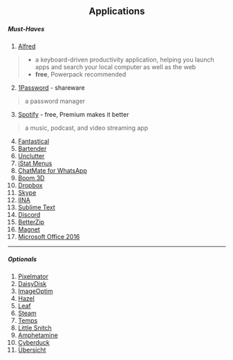 <h2 align="center">Applications</h2>

<h5>Must-Haves</h5>

1. [Alfred](https://www.alfredapp.com/)
> * a keyboard-driven productivity application, helping you launch apps and search your local computer as well as the web
> * **free**, Powerpack recommended

2. [1Password](https://1password.com) - shareware
>  a password manager

3. [Spotify](https://www.spotify.com/us/) - free, Premium makes it better
> a music, podcast, and video streaming app

4. [Fantastical](https://flexibits.com/fantastical) 
5. [Bartender](https://www.macbartender.com/) 
6. [Unclutter](http://unclutterapp.com/) 
7. [iStat Menus](https://bjango.com/mac/istatmenus/) 
8. [ChatMate for WhatsApp](https://de.chatmate.io/)
9. [Boom 3D](http://www.globaldelight.com/boom3d/index.php)
10. [Dropbox](https://www.dropbox.com/)
11. [Skype](https://www.skype.com/)
12. [IINA](https://lhc70000.github.io/iina/)
13. [Sublime Text](https://www.sublimetext.com/)
14. [Discord](https://discordapp.com/)
15. [BetterZip](https://macitbetter.com/)
16. [Magnet](http://magnet.crowdcafe.com/)
17. [Microsoft Office 2016](https://products.office.com/de-de/home?WT.mc_id=oan_winnav_office)

***

<h5>Optionals</h5>

1. [Pixelmator](http://www.pixelmator.com/mac/) 
2. [DaisyDisk](https://daisydiskapp.com) 
3. [ImageOptim](https://imageoptim.com/mac) 
4. [Hazel](https://www.noodlesoft.com)
5. [Leaf](https://itunes.apple.com/app/leaf/id576338668?mt=12)
6. [Steam](http://store.steampowered.com/)
7. [Temps](https://itunes.apple.com/de/app/temps-wetter-zeit-netatmo/id489930332?mt=12)
8. [Little Snitch](https://www.obdev.at/products/littlesnitch/index.html)
9. [Amphetamine](https://itunes.apple.com/de/app/amphetamine/id937984704?mt=12)
10. [Cyberduck](https://cyberduck.io/)
11. [Übersicht](http://tracesof.net/uebersicht/)
